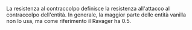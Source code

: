 La resistenza al contraccolpo definisce la resistenza all'attacco al contraccolpo dell'entità. In generale, la maggior parte delle entità vanilla non lo usa, ma come riferimento il Ravager ha 0.5.
